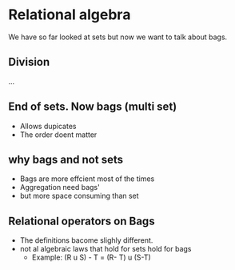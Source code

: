 # Relational algebra

We have so far looked at sets but now we want to talk about bags.

## Division

...

## End of sets. Now bags (multi set)

* Allows dupicates
* The order doent matter


## why bags and not sets

* Bags are more effcient most of the times
* Aggregation need bags'
* but more space consuming than set

## Relational operators on Bags

* The definitions bacome slighly different.
* not al algebraic laws that hold for sets hold for bags
  * Example: (R u S) - T = (R- T) u (S-T)